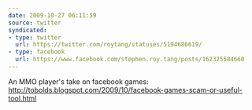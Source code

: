 ```yaml
---
date: 2009-10-27 06:11:59
source: twitter
syndicated:
- type: twitter
  url: https://twitter.com/roytang/statuses/5194686619/
- type: facebook
  url: https://www.facebook.com/stephen.roy.tang/posts/162325584660
---
```


An MMO player's take on facebook games: http://tobolds.blogspot.com/2009/10/facebook-games-scam-or-useful-tool.html